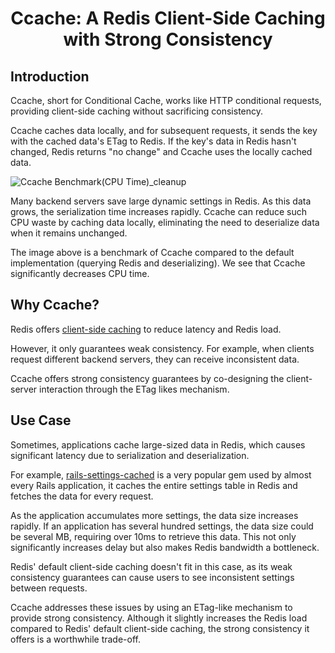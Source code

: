 <h1 align="center">Ccache: A Redis Client-Side Caching with Strong Consistency</h1>

## Introduction
Ccache, short for Conditional Cache, works like HTTP conditional requests, providing client-side caching without sacrificing consistency.

Ccache caches data locally, and for subsequent requests, it sends the key with the cached data's ETag to Redis. If the key's data in Redis hasn't changed, Redis returns "no change" and Ccache uses the locally cached data.

![Ccache Benchmark(CPU Time)_cleanup](https://github.com/yfractal/ccache/assets/3775525/9b9ac39e-e8e3-4362-91d1-7aab3e31589e)

Many backend servers save large dynamic settings in Redis. As this data grows, the serialization time increases rapidly. Ccache can reduce such CPU waste by caching data locally, eliminating the need to deserialize data when it remains unchanged.

The image above is a benchmark of Ccache compared to the default implementation (querying Redis and deserializing). We see that Ccache significantly decreases CPU time.

## Why Ccache?
Redis offers [client-side caching](https://redis.io/docs/latest/develop/use/client-side-caching/) to reduce latency and Redis load.

However, it only guarantees weak consistency. For example, when clients request different backend servers, they can receive inconsistent data.

Ccache offers strong consistency guarantees by co-designing the client-server interaction through the ETag likes mechanism.

## Use Case

Sometimes, applications cache large-sized data in Redis, which causes significant latency due to serialization and deserialization.

For example, [rails-settings-cached](https://github.com/huacnlee/rails-settings-cached) is a very popular gem used by almost every Rails application, it caches the entire settings table in Redis and fetches the data for every request.

As the application accumulates more settings, the data size increases rapidly. If an application has several hundred settings, the data size could be several MB, requiring over 10ms to retrieve this data. This not only significantly increases delay but also makes Redis bandwidth a bottleneck.

Redis' default client-side caching doesn't fit in this case, as its weak consistency guarantees can cause users to see inconsistent settings between requests.

Ccache addresses these issues by using an ETag-like mechanism to provide strong consistency. Although it slightly increases the Redis load compared to Redis' default client-side caching, the strong consistency it offers is a worthwhile trade-off.
